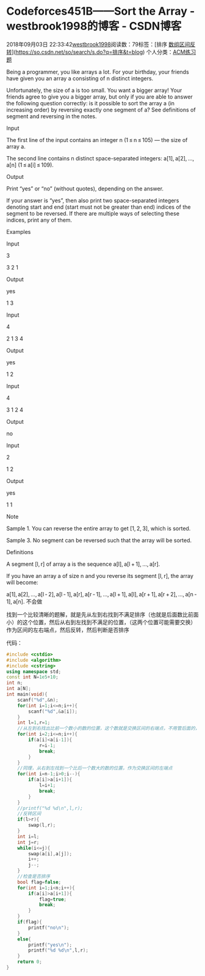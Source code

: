 # Codeforces451B——Sort the Array - westbrook1998的博客 - CSDN博客





2018年09月03日 22:33:42[westbrook1998](https://me.csdn.net/westbrook1998)阅读数：79标签：[排序																[数组区间反转](https://so.csdn.net/so/search/s.do?q=数组区间反转&t=blog)](https://so.csdn.net/so/search/s.do?q=排序&t=blog)
个人分类：[ACM练习题](https://blog.csdn.net/westbrook1998/article/category/7652684)








> 
Being a programmer, you like arrays a lot. For your birthday, your friends have given you an array a consisting of n distinct integers. 

  Unfortunately, the size of a is too small. You want a bigger array! Your friends agree to give you a bigger array, but only if you are able to answer the following question correctly: is it possible to sort the array a (in increasing order) by reversing exactly one segment of a? See definitions of segment and reversing in the notes. 

  Input 

  The first line of the input contains an integer n (1 ≤ n ≤ 105) — the size of array a. 

  The second line contains n distinct space-separated integers: a[1], a[2], …, a[n] (1 ≤ a[i] ≤ 109). 

  Output 

  Print “yes” or “no” (without quotes), depending on the answer. 

  If your answer is “yes”, then also print two space-separated integers denoting start and end (start must not be greater than end) indices of the segment to be reversed. If there are multiple ways of selecting these indices, print any of them. 

  Examples 

  Input 

  3 

  3 2 1 

  Output 

  yes 

  1 3 

  Input 

  4 

  2 1 3 4 

  Output 

  yes 

  1 2 

  Input 

  4 

  3 1 2 4 

  Output 

  no 

  Input 

  2 

  1 2 

  Output 

  yes 

  1 1 

  Note 

  Sample 1. You can reverse the entire array to get [1, 2, 3], which is sorted. 

  Sample 3. No segment can be reversed such that the array will be sorted. 

  Definitions 

  A segment [l, r] of array a is the sequence a[l], a[l + 1], …, a[r]. 

  If you have an array a of size n and you reverse its segment [l, r], the array will become: 

  a[1], a[2], …, a[l - 2], a[l - 1], a[r], a[r - 1], …, a[l + 1], a[l], a[r + 1], a[r + 2], …, a[n - 1], a[n].
不会做

找到一个比较清晰的题解，就是先从左到右找到不满足排序（也就是后面数比前面小）的这个位置，然后从右到左找到不满足的位置，（这两个位置可能需要交换）作为区间的左右端点，然后反转，然后判断是否排序

代码：

```cpp
#include <cstdio>
#include <algorithm>
#include <cstring>
using namespace std;
const int N=1e5+10;
int n;
int a[N];
int main(void){
    scanf("%d",&n);
    for(int i=1;i<=n;i++){
        scanf("%d",&a[i]);
    }
    int l=1,r=1;
    //从左到右找出比前一个数小的数的位置，这个数就是交换区间的右端点，不用管后面的，因为题目限制只转一次
    for(int i=2;i<=n;i++){
        if(a[i]<a[i-1]){
            r=i-1;
            break;
        }
    }
    //同理，从右到左找到一个比后一个数大的数的位置，作为交换区间的左端点
    for(int i=n-1;i>0;i--){
        if(a[i]>a[i+1]){
            l=i+1;
            break;
        }
    }
    //printf("%d %d\n",l,r);
    //反转区间
    if(l>r){
        swap(l,r);
    }
    int i=l;
    int j=r;
    while(i<=j){
        swap(a[i],a[j]);
        i++;
        j--;
    }
    //检查是否排序
    bool flag=false;
    for(int i=1;i<n;i++){
        if(a[i]>a[i+1]){
            flag=true;
            break;
        }
    }
    if(flag){
        printf("no\n");
    }
    else{
        printf("yes\n");
        printf("%d %d\n",l,r);
    }
    return 0;
}
```






